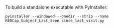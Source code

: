 To build a standalone executable with PyInstaller:

`pyinstaller --windowed --onedir --strip --name REDCap_Subject_Last_Seen since_last_visit.py`
